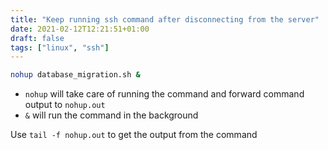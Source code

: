 ```yaml
---
title: "Keep running ssh command after disconnecting from the server"
date: 2021-02-12T12:21:51+01:00
draft: false
tags: ["linux", "ssh"]
---
```


```bash
nohup database_migration.sh &
```
 - `nohup` will take care of running the command and forward command output to `nohup.out`
 - `&` will run the command in the background

 Use `tail -f nohup.out` to get the output from the command

